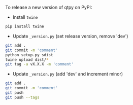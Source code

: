 To release a new version of qtpy on PyPI:

* Install `twine`

```bash
pip install twine
```

* Update `_version.py` (set release version, remove 'dev')

```bash
git add .
git commit -m 'comment'
python setup.py sdist
twine upload dist/*
git tag -a vX.X.X -m 'comment'
```

* Update `_version.py` (add 'dev' and increment minor)

```bash
git add .
git commit -m 'comment'
git push
git push --tags
```
